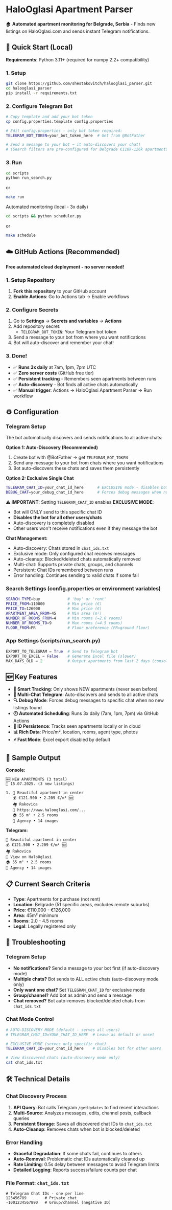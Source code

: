 # HaloOglasi Apartment Parser

🏠 **Automated apartment monitoring for Belgrade, Serbia** - Finds new listings on HaloOglasi.com and sends instant Telegram notifications.

## 🚀 Quick Start (Local)

**Requirements**: Python 3.11+ (required for numpy 2.2+ compatibility)

### 1. Setup
```bash
git clone https://github.com/shestakovitch/halooglasi_parser.git
cd halooglasi_parser
pip install -r requirements.txt
```

### 2. Configure Telegram Bot
```bash
# Copy template and add your bot token
cp config.properties.template config.properties

# Edit config.properties - only bot token required:
TELEGRAM_BOT_TOKEN=your_bot_token_here  # Get from @BotFather

# Send a message to your bot → it auto-discovers your chat!
# (Search filters are pre-configured for Belgrade €110k-126k apartments)
```

### 3. Run
```bash
cd scripts
python run_search.py
```
or 
```bash
make run
```

Automated monitoring (local - 3x daily)
```bash
cd scripts && python scheduler.py
```
or 
```bash
make schedule
```

## ☁️ GitHub Actions (Recommended)

**Free automated cloud deployment - no server needed!**

### 1. Setup Repository
1. **Fork this repository** to your GitHub account
2. **Enable Actions**: Go to Actions tab → Enable workflows

### 2. Configure Secrets
1. Go to **Settings** → **Secrets and variables** → **Actions**
2. Add repository secret:
   - `TELEGRAM_BOT_TOKEN`: Your Telegram bot token
3. Send a message to your bot from where you want notifications
4. Bot will auto-discover and remember your chat!

### 3. Done!
- ✅ **Runs 3x daily** at 7am, 1pm, 7pm UTC
- ✅ **Zero server costs** (GitHub free tier)
- ✅ **Persistent tracking** - Remembers seen apartments between runs
- ✅ **Auto-discovery** - Bot finds all active chats automatically
- ✅ **Manual trigger**: Actions → HaloOglasi Apartment Parser → Run workflow

## ⚙️ Configuration

### Telegram Setup
The bot automatically discovers and sends notifications to all active chats:

**Option 1: Auto-Discovery (Recommended)**
1. Create bot with @BotFather → get `TELEGRAM_BOT_TOKEN`
2. Send any message to your bot from chats where you want notifications
3. Bot auto-discovers these chats and saves them persistently

**Option 2: Exclusive Single Chat**
```bash
TELEGRAM_CHAT_ID=your_chat_id_here      # EXCLUSIVE mode - disables bot for others
DEBUG_CHAT=your_debug_chat_id_here      # Forces debug messages when no new listings
```

**⚠️ IMPORTANT**: Setting `TELEGRAM_CHAT_ID` enables **EXCLUSIVE MODE**:
- Bot will ONLY send to this specific chat ID
- **Disables the bot for all other users/chats**
- Auto-discovery is completely disabled
- Other users won't receive notifications even if they message the bot

**Chat Management:**
- Auto-discovery: Chats stored in `chat_ids.txt` 
- Exclusive mode: Only configured chat receives messages
- Auto-cleanup: Blocked/deleted chats automatically removed
- Multi-chat: Supports private chats, groups, and channels
- Persistent: Chat IDs remembered between runs
- Error handling: Continues sending to valid chats if some fail

### Search Settings (config.properties or environment variables)
```bash
SEARCH_TYPE=buy            # 'buy' or 'rent'
PRICE_FROM=110000          # Min price (€)
PRICE_TO=126000            # Max price (€)
APARTMENT_AREA_FROM=45     # Min area (m²)
NUMBER_OF_ROOMS_FROM=4     # Min rooms (=2.0 rooms)
NUMBER_OF_ROOMS_TO=9       # Max rooms (=4.5 rooms)
FLOOR_FROM=PR              # Floor preference (PR=ground floor)
```

### App Settings (scripts/run_search.py)
```python
EXPORT_TO_TELEGRAM = True  # Send to Telegram bot
EXPORT_TO_EXCEL = False    # Generate Excel file (slower)
MAX_DAYS_OLD = 2           # Output apartments from last 2 days (console/excel)
```

## 🆕 Key Features

- **🎯 Smart Tracking**: Only shows NEW apartments (never seen before)
- **📱 Multi-Chat Telegram**: Auto-discovers and sends to all active chats
- **🔍 Debug Mode**: Forces debug messages to specific chat when no new listings found
- **🕐 Automated Scheduling**: Runs 3x daily (7am, 1pm, 7pm) via GitHub Actions
- **💾 ID Persistence**: Tracks seen apartments locally or in cloud
- **📊 Rich Data**: Price/m², location, rooms, agent type, photos
- **⚡ Fast Mode**: Excel export disabled by default

## 📱 Sample Output

**Console:**
```
🆕 NEW APARTMENTS (3 total)
📅 15.07.2025. (3 new listings)

1. 📝 Beautiful apartment in center
   💰 €121.500 • 2.209 €/m² 🆕
   🏘️ Rakovica
   🔗 https://www.halooglasi.com/...
   🏠 55 m² • 2.5 rooms
   👤 Agency • 14 images
```

**Telegram:**
```
📝 Beautiful apartment in center
💰 €121.500 • 2.209 €/m² 🆕
🏘️ Rakovica
🔗 View on HaloOglasi
🏠 55 m² • 2.5 rooms
👤 Agency • 14 images
```
## 📋 Current Search Criteria

- **Type**: Apartments for purchase (not rent)
- **Location**: Belgrade (51 specific areas, excludes remote suburbs)
- **Price**: €110,000 - €126,000
- **Area**: 45m² minimum
- **Rooms**: 2.0 - 4.5 rooms
- **Legal**: Legally registered only

## 🔧 Troubleshooting

### Telegram Setup
- **No notifications?** Send a message to your bot first (if auto-discovery mode)
- **Multiple chats?** Bot sends to ALL active chats (auto-discovery mode only)
- **Only want one chat?** Set `TELEGRAM_CHAT_ID` for exclusive mode
- **Group/channel?** Add bot as admin and send a message
- **Chat removed?** Bot auto-removes blocked/deleted chats from `chat_ids.txt`

### Chat Mode Control
```bash
# AUTO-DISCOVERY MODE (default - serves all users)
# TELEGRAM_CHAT_ID=YOUR_CHAT_ID_HERE  # Leave as default or unset

# EXCLUSIVE MODE (serves only specific chat)
TELEGRAM_CHAT_ID=your_chat_id_here    # Disables bot for other users

# View discovered chats (auto-discovery mode only)
cat chat_ids.txt
```

## 🛠️ Technical Details

### Chat Discovery Process
1. **API Query**: Bot calls Telegram `/getUpdates` to find recent interactions
2. **Multi-Source**: Analyzes messages, edits, channel posts, callback queries
3. **Persistent Storage**: Saves all discovered chat IDs to `chat_ids.txt`
4. **Auto-Cleanup**: Removes chats when bot is blocked/deleted

### Error Handling
- **Graceful Degradation**: If some chats fail, continues to others
- **Auto-Removal**: Problematic chat IDs automatically cleaned up
- **Rate Limiting**: 0.5s delay between messages to avoid Telegram limits
- **Detailed Logging**: Reports success/failure counts per chat

### File Format: `chat_ids.txt`
```
# Telegram Chat IDs - one per line
123456789        # Private chat
-1001234567890   # Group/channel (negative ID)
```

